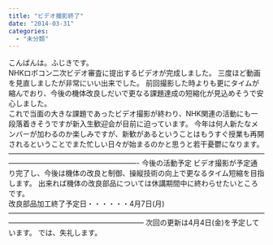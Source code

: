 ```yaml
---
title: "ビデオ撮影終了"
date: "2014-03-31"
categories: 
  - "未分類"
---
```


こんばんは。ふじきです。  
NHKロボコン二次ビデオ審査に提出するビデオが完成しました。 三度ほど動画を見直しましたが非常にいい出来でした。 前回撮影した時よりも更にタイムが縮んでおり、今後の機体改良しだいで更なる課題達成の短縮化が見込めそうで安心しました。  
これで当面の大きな課題であったビデオ撮影が終わり、NHK関連の活動にも一段落着きそうですが新入生歓迎会が目前に迫っています。 今年は何人新たなメンバーが加わるのか楽しみですが、新歓があるということはもうすぐ授業も再開されるということでまた忙しい日々が始まるのかと思うと若干憂鬱になります。 ——————————————————————————————————————————————————————- 今後の活動予定 ビデオ撮影が予定通り完了し、今後は機体の改良と制御、操縦技術の向上で更なるタイム短縮を目指します。 出来れば機体の改良部品については休講期間中に終わらせたいところです。  
改良部品加工終了予定日・・・・・・4月7日(月) ——————————————————————————————————————————————————————— 次回の更新は4月4日(金)を予定しています。 では、失礼します。
